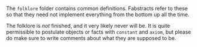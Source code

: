 The `folklore` folder contains common definitions. Fabstracts refer to these so that they
need not implement everything from the bottom up all the time.

The folklore is *not* finished, and it very likely never will be. It is quite permissible
to postulate objects or facts with `constant` and `axiom`, but please do make sure to
write comments about what they are supposed to be.

